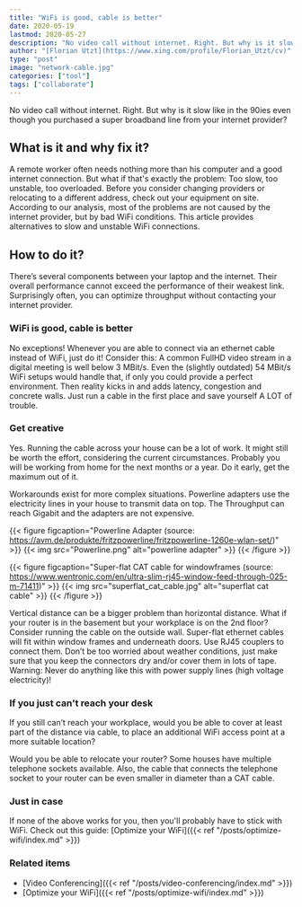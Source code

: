 ```yaml
---
title: "WiFi is good, cable is better"
date: 2020-05-19
lastmod: 2020-05-27
description: "No video call without internet. Right. But why is it slow like in the 90ies even though you purchased a super broadband line from your internet provider?"
author: "[Florian Utzt](https://www.xing.com/profile/Florian_Utzt/cv)"
type: "post"
image: "network-cable.jpg"
categories: ["tool"]
tags: ["collaborate"]
---
```


No video call without internet. Right. But why is it slow like in the 90ies even though you purchased a super broadband line from your internet provider?

<!--more-->

## What is it and why fix it?

A remote worker often needs nothing more than his computer and a good internet connection. But what if that's exactly the problem: Too slow, too unstable, too overloaded. Before you consider changing providers or relocating to a different address, check out your equipment on site. According to our analysis, most of the problems are not caused by the internet provider, but by bad WiFi conditions. This article provides alternatives to slow and unstable WiFi connections.

## How to do it?

There’s several components between your laptop and the internet. Their overall performance cannot exceed the performance of their weakest link. Surprisingly often, you can optimize throughput without contacting your internet provider.

### WiFi is good, cable is better

No exceptions! Whenever you are able to connect via an ethernet cable instead of WiFi, just do it! Consider this: A common FullHD video stream in a digital meeting is well below 3 MBit/s. Even the (slightly outdated) 54 MBit/s WiFi setups would handle that, if only you could provide a perfect environment. Then reality kicks in and adds latency, congestion and  concrete walls. Just run a cable in the first place and save yourself A LOT of trouble.

### Get creative

Yes. Running the cable across your house can be a lot of work. It might still be worth the effort, considering the current circumstances. Probably you will be working from home for the next months or a year. Do it early, get the maximum out of it.

Workarounds exist for more complex situations. Powerline adapters use the electricity lines in your house to transmit data on top. The Throughput can reach Gigabit and the adapters are not expensive.

{{< figure figcaption="Powerline Adapter (source: https://avm.de/produkte/fritzpowerline/fritzpowerline-1260e-wlan-set/)" >}}
  {{< img src="Powerline.png" alt="powerline adapter" >}}
{{< /figure >}}

{{< figure figcaption="Super-flat CAT cable for windowframes (source: https://www.wentronic.com/en/ultra-slim-rj45-window-feed-through-025-m-71411)" >}}
  {{< img src="superflat_cat_cable.jpg" alt="superflat cat cable" >}}
{{< /figure >}}

Vertical distance can be a bigger problem than horizontal distance. What if your router is in the basement but your workplace is on the 2nd floor? Consider running the cable on the outside wall. Super-flat ethernet cables will fit within window frames and underneath doors. Use RJ45 couplers to connect them. Don’t be too worried about weather conditions, just make sure that you keep the connectors dry and/or cover them in lots of tape. Warning: Never do anything like this with power supply lines (high voltage electricity)!

### If you just can't reach your desk

If you still can’t reach your workplace, would you be able to cover at least part of the distance via cable, to place an additional WiFi access point at a more suitable location?

Would you be able to relocate your router? Some houses have multiple telephone sockets available. Also, the cable that connects the telephone socket to your router can be even smaller in diameter than a CAT cable.

### Just in case

If none of the above works for you, then you'll probably have to stick with WiFi. Check out this guide: 
[Optimize your WiFi]({{< ref "/posts/optimize-wifi/index.md" >}})

### Related items

* [Video Conferencing]({{< ref "/posts/video-conferencing/index.md" >}})
* [Optimize your WiFi]({{< ref "/posts/optimize-wifi/index.md" >}})
